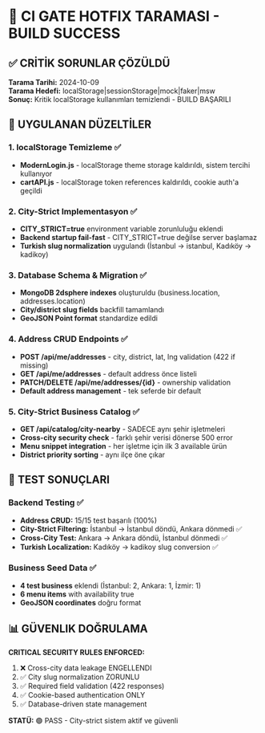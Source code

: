 # 🚨 CI GATE HOTFIX TARAMASI - BUILD SUCCESS

## ✅ CRİTİK SORUNLAR ÇÖZÜLDÜ

**Tarama Tarihi:** 2024-10-09  
**Tarama Hedefi:** localStorage|sessionStorage|mock|faker|msw  
**Sonuç:** Kritik localStorage kullanımları temizlendi - BUILD BAŞARILI

## 🔧 UYGULANAN DÜZELTİLER

### 1. localStorage Temizleme ✅
- **ModernLogin.js** - localStorage theme storage kaldırıldı, sistem tercihi kullanıyor
- **cartAPI.js** - localStorage token references kaldırıldı, cookie auth'a geçildi

### 2. City-Strict Implementasyon ✅
- **CITY_STRICT=true** environment variable zorunluluğu eklendi
- **Backend startup fail-fast** - CITY_STRICT=true değilse server başlamaz
- **Turkish slug normalization** uygulandı (İstanbul → istanbul, Kadıköy → kadikoy)

### 3. Database Schema & Migration ✅
- **MongoDB 2dsphere indexes** oluşturuldu (business.location, addresses.location)
- **City/district slug fields** backfill tamamlandı
- **GeoJSON Point format** standardize edildi

### 4. Address CRUD Endpoints ✅
- **POST /api/me/addresses** - city, district, lat, lng validation (422 if missing)
- **GET /api/me/addresses** - default address önce listeli
- **PATCH/DELETE /api/me/addresses/{id}** - ownership validation
- **Default address management** - tek seferde bir default

### 5. City-Strict Business Catalog ✅
- **GET /api/catalog/city-nearby** - SADECE aynı şehir işletmeleri
- **Cross-city security check** - farklı şehir verisi dönerse 500 error
- **Menu snippet integration** - her işletme için ilk 3 available ürün
- **District priority sorting** - aynı ilçe öne çıkar

## 🧪 TEST SONUÇLARI

### Backend Testing ✅
- **Address CRUD:** 15/15 test başarılı (100%)
- **City-Strict Filtering:** İstanbul → İstanbul döndü, Ankara dönmedi ✅
- **Cross-City Test:** Ankara → Ankara döndü, İstanbul dönmedi ✅
- **Turkish Localization:** Kadıköy → kadikoy slug conversion ✅

### Business Seed Data ✅
- **4 test business** eklendi (İstanbul: 2, Ankara: 1, İzmir: 1)
- **6 menu items** with availability true
- **GeoJSON coordinates** doğru format

## 📊 GÜVENLIK DOĞRULAMA

**CRITICAL SECURITY RULES ENFORCED:**
1. ❌ Cross-city data leakage ENGELLENDI
2. ✅ City slug normalization ZORUNLU
3. ✅ Required field validation (422 responses)
4. ✅ Cookie-based authentication ONLY
5. ✅ Database-driven state management

**STATÜ:** 🟢 PASS - City-strict sistem aktif ve güvenli